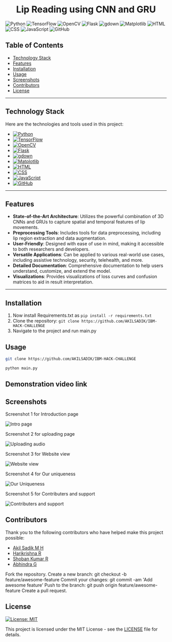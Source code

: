 <h1 align="center">Lip Reading using CNN and GRU</h1>

<!-- Badges -->
<p align="center">
  
![Python](https://img.shields.io/badge/Python-3.8%20%7C%203.9-blue?logo=python)
![TensorFlow](https://img.shields.io/badge/TensorFlow-2.10-orange?logo=tensorflow)
![OpenCV](https://img.shields.io/badge/OpenCV-4.5-red?logo=opencv)
![Flask](https://img.shields.io/badge/Flask-2.0-green?logo=flask)
![gdown](https://img.shields.io/badge/gdown-3.13.0-blueviolet)
![Matplotlib](https://img.shields.io/badge/Matplotlib-3.4.2-yellow)
![HTML](https://img.shields.io/badge/HTML-5-red?logo=html5)
![CSS](https://img.shields.io/badge/CSS-3-blue?logo=css3)
![JavaScript](https://img.shields.io/badge/JavaScript-ES6-yellow?logo=javascript)
![GitHub](https://img.shields.io/badge/GitHub-black?logo=github)

</p>

## Table of Contents

- [Technology Stack](#TechnologyStack)
- [Features](#features)
- [Installation](#installation)
- [Usage](#usage)
- [Screenshots](#Screenshots)
- [Contributors](#contributors)
- [License](#license)

---

## Technology Stack

Here are the technologies and tools used in this project:

- [![Python](https://img.shields.io/badge/Python-3.8%20%7C%203.9-blue?logo=python)](https://www.python.org/)
- [![TensorFlow](https://img.shields.io/badge/TensorFlow-2.5-orange?logo=tensorflow)](https://www.tensorflow.org/)
- [![OpenCV](https://img.shields.io/badge/OpenCV-4.5-red?logo=opencv)](https://opencv.org/)
- [![Flask](https://img.shields.io/badge/Flask-2.0-green?logo=flask)](https://flask.palletsprojects.com/en/2.0.x/)
- [![gdown](https://img.shields.io/badge/gdown-3.13.0-blueviolet)](https://github.com/wkentaro/gdown)
- [![Matplotlib](https://img.shields.io/badge/Matplotlib-3.4.2-yellow)](https://matplotlib.org/)
- [![HTML](https://img.shields.io/badge/HTML-5-red?logo=html5)](https://developer.mozilla.org/en-US/docs/Web/HTML)
- [![CSS](https://img.shields.io/badge/CSS-3-blue?logo=css3)](https://developer.mozilla.org/en-US/docs/Web/CSS)
- [![JavaScript](https://img.shields.io/badge/JavaScript-ES6-yellow?logo=javascript)](https://developer.mozilla.org/en-US/docs/Web/JavaScript)
- [![GitHub](https://img.shields.io/badge/GitHub-black?logo=github)](https://github.com/)

---

## Features

- **State-of-the-Art Architecture**: Utilizes the powerful combination of 3D CNNs and GRUs to capture spatial and temporal features of lip movements.
- **Preprocessing Tools**: Includes tools for data preprocessing, including lip region extraction and data augmentation.
- **User-Friendly**: Designed with ease of use in mind, making it accessible to both researchers and developers.
- **Versatile Applications**: Can be applied to various real-world use cases, including assistive technology, security, telehealth, and more.
- **Detailed Documentation**: Comprehensive documentation to help users understand, customize, and extend the model.
- **Visualizations**: Provides visualizations of loss curves and confusion matrices to aid in result interpretation.

---

<!-- Installation -->
## Installation

1. Now install Requirements.txt as `pip install -r requirements.txt`
2. Clone the repository: `git clone https://github.com/AKILSADIK/IBM-HACK-CHALLENGE`
3. Navigate to the project and run main.py

<!-- Usage -->
## Usage


```bash
git clone https://github.com/AKILSADIK/IBM-HACK-CHALLENGE
```

```bash
python main.py
```

## Demonstration video link



<!-- Screenshots -->
## Screenshots

Screenshot 1 for Introduction page

![Intro page](https://github.com/AKILSADIK/IBM-HACK-CHALLENGE/assets/113614113/80937fef-a483-4ca5-b900-74a3dff69917)



Screenshot 2 for uploading page

![Uploading audio](https://github.com/AKILSADIK/IBM-HACK-CHALLENGE/assets/113614113/98dacbae-103d-4b39-a4e5-1d0e9e1d5367)


Screenshot 3 for Website view

![Website view](https://github.com/AKILSADIK/Infozyn-page-4/assets/113614113/16617990-0a4d-4489-8cb2-0f1a2e3a1b1c)


Screenshot 4 for Our uniqueness

![Our Uniqueness](https://github.com/AKILSADIK/Infozyn-page-4/assets/113614113/90f09294-3f9e-4530-b422-8c6afdee4b72)

Screenshot 5 for Contributers and support

![Contributers and support](https://github.com/AKILSADIK/Infozyn-page-4/assets/113614113/8581a66d-2989-4f44-88a5-b6302e261b55)


<!-- Contributing -->
## Contributors

Thank you to the following contributors who have helped make this project possible:

- [Akil Sadik M H](https://github.com/AKILSADIK)
- [Harikrishna R](https://github.com/Rharikrishna02)
- [Shoban Kumar R](https://github.com/shobhanoffl)
- [Abhindra G](https://github.com/Abhindra123)


Fork the repository.
Create a new branch: git checkout -b feature/awesome-feature
Commit your changes: git commit -am 'Add awesome feature'
Push to the branch: git push origin feature/awesome-feature
Create a pull request.

## License

[![License: MIT](https://img.shields.io/badge/License-MIT-yellow.svg)](https://opensource.org/licenses/MIT)

This project is licensed under the MIT License - see the [LICENSE](LICENSE) file for details.



